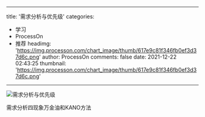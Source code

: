 
---
title: '需求分析与优先级'
categories: 
 - 学习
 - ProcessOn
 - 推荐
headimg: 'https://img.processon.com/chart_image/thumb/617e9c81f346fb0ef3d37d6c.png'
author: ProcessOn
comments: false
date: 2021-12-22 02:43:25
thumbnail: 'https://img.processon.com/chart_image/thumb/617e9c81f346fb0ef3d37d6c.png'
---

<div>   
<img class="thumb" alt="需求分析与优先级" src="https://img.processon.com/chart_image/thumb/617e9c81f346fb0ef3d37d6c.png" referrerpolicy="no-referrer">
<p>需求分析四现象万金油和KANO方法</p>  
</div>
            